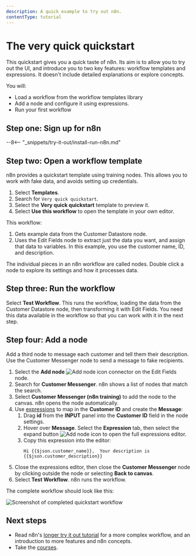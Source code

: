 ```yaml
---
description: A quick example to try out n8n.
contentType: tutorial
---
```


# The very quick quickstart

This quickstart gives you a quick taste of n8n. Its aim is to allow you to try out the UI, and introduce you to two key features: workflow templates and expressions. It doesn't include detailed explanations or explore concepts.

You will:

* Load a workflow from the workflow templates library
* Add a node and configure it using expressions.
* Run your first workflow

## Step one: Sign up for n8n

--8<-- "_snippets/try-it-out/install-run-n8n.md"

## Step two: Open a workflow template

n8n provides a quickstart template using training nodes. This allows you to work with fake data, and avoids setting up credentials.

1. Select **Templates**.
2. Search for `Very quick quickstart`.
3. Select the **Very quick quickstart** template to preview it.
4. Select **Use this workflow** to open the template in your own editor.

This workflow:

1. Gets example data from the Customer Datastore node.
2. Uses the Edit Fields node to extract just the data you want, and assign that data to variables. In this example, you use the customer name, ID, and description.

The individual pieces in an n8n workflow are called nodes. Double click a node to explore its settings and how it processes data.

## Step three: Run the workflow

Select **Test Workflow**. This runs the workflow, loading the data from the Customer Datastore node, then transforming it with Edit Fields. You need this data available in the workflow so that you can work with it in the next step.

## Step four: Add a node

Add a third node to message each customer and tell them their description. Use the Customer Messenger node to send a message to fake recipients.

1. Select the **Add node** <span class="inline-image">![Add node icon](/_images/try-it-out/add-node-small.png)</span> connector on the Edit Fields node.
2. Search for **Customer Messenger**. n8n shows a list of nodes that match the search.
3. Select **Customer Messenger (n8n training)** to add the node to the canvas. n8n opens the node automatically.
4. Use [expressions](/code/expressions/) to map in the **Customer ID** and create the **Message**:
	1. Drag **id** from the **INPUT** panel into the **Customer ID** field in the node settings.
    2. Hover over **Message**. Select the **Expression** tab, then select the expand button <span class="inline-image">![Add node icon](/_images/common-icons/open-expression-editor.png)</span> to open the full expressions editor.
    3. Copy this expression into the editor:
        ```
        Hi {{$json.customer_name}},  Your description is {{$json.customer_description}}
        ```
5. Close the expressions editor, then close the **Customer Messenger** node by clicking outside the node or selecting **Back to canvas**.
6. Select **Test Workflow**. n8n runs the workflow.

The complete workflow should look like this:

![Screenshot of completed quickstart workflow](/_images/try-it-out/quickstart/very-quick-quickstart-workflow.png)


## Next steps

* Read n8n's [longer try it out tutorial](/try-it-out/longer-introduction/) for a more complex workflow, and an introduction to more features and n8n concepts.
* Take the [courses](/courses/).


